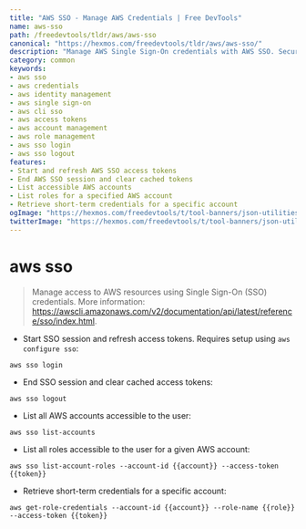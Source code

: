 ```yaml
---
title: "AWS SSO - Manage AWS Credentials | Free DevTools"
name: aws-sso
path: /freedevtools/tldr/aws/aws-sso
canonical: "https://hexmos.com/freedevtools/tldr/aws/aws-sso/"
description: "Manage AWS Single Sign-On credentials with AWS SSO. Secure access to AWS resources and simplify identity management. Free online tool, no registration required."
category: common
keywords:
- aws sso
- aws credentials
- aws identity management
- aws single sign-on
- aws cli sso
- aws access tokens
- aws account management
- aws role management
- aws sso login
- aws sso logout
features:
- Start and refresh AWS SSO access tokens
- End AWS SSO session and clear cached tokens
- List accessible AWS accounts
- List roles for a specified AWS account
- Retrieve short-term credentials for a specific account
ogImage: "https://hexmos.com/freedevtools/t/tool-banners/json-utilities-banner.png"
twitterImage: "https://hexmos.com/freedevtools/t/tool-banners/json-utilities-banner.png"
---
```


# aws sso

> Manage access to AWS resources using Single Sign-On (SSO) credentials.
> More information: <https://awscli.amazonaws.com/v2/documentation/api/latest/reference/sso/index.html>.

- Start SSO session and refresh access tokens. Requires setup using `aws configure sso`:

`aws sso login`

- End SSO session and clear cached access tokens:

`aws sso logout`

- List all AWS accounts accessible to the user:

`aws sso list-accounts`

- List all roles accessible to the user for a given AWS account:

`aws sso list-account-roles --account-id {{account}} --access-token {{token}}`

- Retrieve short-term credentials for a specific account:

`aws get-role-credentials --account-id {{account}} --role-name {{role}} --access-token {{token}}`
